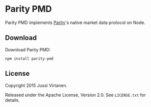 Parity PMD
==========

Parity PMD implements [Parity][]'s native market data protocol on Node.

  [Parity]: https://github.com/jvirtanen/parity


Download
--------

Download Parity PMD:

    npm install parity-pmd


License
-------

Copyright 2015 Jussi Virtanen.

Released under the Apache License, Version 2.0. See `LICENSE.txt` for details.
